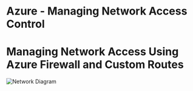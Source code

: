 # Azure - Managing Network Access Control

# Managing Network Access Using Azure Firewall and Custom Routes
![Network Diagram](https://i.imgur.com/qFwsRK0.png)
